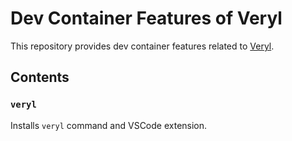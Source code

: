 # Dev Container Features of Veryl

This repository provides dev container features related to [Veryl](https://veryl-lang.org/).

## Contents

### `veryl`

Installs `veryl` command and VSCode extension.
